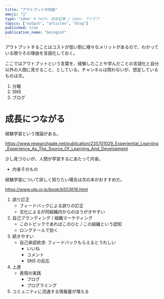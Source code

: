 ```yaml
---
title: "アウトプットの効能"
emoji: "📙"
type: "idea" # tech: 技術記事 / idea: アイデア
topics: ["output", "articles", "blog"]
published: true
publication_name: "beingish"
---
```


アウトプットすることはコストが低い割に様々なメリットがあるので、わかっている限りその理由を言語化しておく。

ここではアウトプットという言葉を、経験したことや学んだことの言語化と自分以外の人間に見せること、としている。チャンネルは問わないが、想定しているものは次。

1. 分報
2. SNS
3. ブログ

# 成長につながる

経験学習という理論がある。

https://www.researchgate.net/publication/235701029_Experiential_Learning_Experience_As_The_Source_Of_Learning_And_Development

少し見づらいが、人間が学習するにあたって内省。

- 内省そのもの

経験学習について詳しく知りたい場合は次の本がおすすめだ。

https://www.utp.or.jp/book/b553616.html

1. 誤り訂正
   - フィードバックによる誤りの訂正
   - 文化によるが同組織内からのほうがきやすい
1. 自己ブランディング / 組織マーケティング
   - このトピックであればこのひと / この組織という認知
   - ロングテールで効く
1. 続きやすい
   - 自己承認欲求: フィードバックもらえるとうれしい
     - いいね
     - コメント
     - SNS の反応
1. 上達
   - 表現の実践
     - ブログ
     - プログラミング
1. コミュニティに流通する情報量が増える
